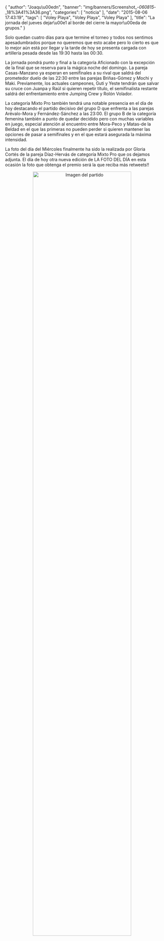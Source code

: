 {
  "author": "Joaqu\u00edn", 
  "banner": "img/banners/Screenshot_-_060815_-_18%3A41%3A36.png", 
  "categories": [
    "noticia"
  ], 
  "date": "2015-08-06 17:43:19", 
  "tags": [
    "Voley Playa", 
    "Voley Playa", 
    "Voley Playa"
  ], 
  "title": "La jornada del jueves dejar\u00e1 al borde del cierre la mayor\u00eda de grupos."
}

Solo quedan cuatro días para que termine el torneo y todos nos sentimos apesadumbrados porque no queremos que esto acabe pero lo cierto es que lo mejor aún está por llegar y la tarde de hoy se presenta cargada con artillería pesada desde las 19:30 hasta las 00:30.

La jornada pondrá punto y final a la categoría Aficionado con la excepción de la final que se reserva para la mágica noche del domingo. La pareja Casas-Manzano ya esperan en semifinales a su rival que saldrá del prometedor duelo de las 22:30 entre las parejas Briñas-Gómez y Mochi y Maki. Previamente, los actuales campeones, Guti y Yeste tendrán que salvar su cruce con Juanpa y Raúl si quieren repetir título, el semifinalista restante saldrá del enfrentamiento entre Jumping Crew y Rolón Volador.

La categoría Mixto Pro también tendrá una notable presencia en el día de hoy destacando el partido decisivo del grupo D que enfrenta a las parejas Arévalo-Mora y Fernández-Sánchez a las 23:00. El grupo B de la categoría femenina también a punto de quedar decidido pero con muchas variables en juego, especial atención al encuentro entre Mora-Peco y Matas-de la Beldad en el que las primeras no pueden perder si quieren mantener las opciones de pasar a semifinales y en el que estará asegurada la máxima intensidad.

La foto del día del Miércoles finalmente ha sido la realizada por Gloria Cortés de la pareja Díaz-Hervás de categoría Mixto Pro que os dejamos adjunta. El día de hoy otra nueva edición de LA FOTO DEL DÍA en esta ocasión la foto que obtenga el premio será la que reciba más retweets!!

<center>
<a target="_new" href="http://www.advmiguelturra.org/img/banners/Screenshot%20-%20060815%20-%2018%3A41%3A36.png"> 
<img alt="Imagen del partido" width="80%" align="center" src="http://www.advmiguelturra.org/img/banners/Screenshot%20-%20060815%20-%2018%3A41%3A36.png"/> </a> </center>

